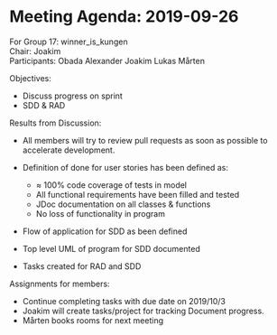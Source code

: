 # Meeting Agenda: 2019-09-26
For Group 17: winner_is_kungen  
Chair: Joakim  
Participants: Obada Alexander Joakim Lukas Mårten

Objectives:
* Discuss progress on sprint
* SDD & RAD

Results from Discussion:
* All members will try to review pull requests as soon as possible to accelerate development.

* Definition of done for user stories has been defined as:
  * ≈ 100% code coverage of tests in model
  * All functional requirements have been filled and tested
  * JDoc documentation on all classes & functions
  * No loss of functionality in program
  
 * Flow of application for SDD as been defined
 * Top level UML of program for SDD documented
 * Tasks created for RAD and SDD
 
 Assignments for members:
 * Continue completing tasks with due date on 2019/10/3
 * Joakim will create tasks/project for tracking Document progress.
 * Mårten books rooms for next meeting
